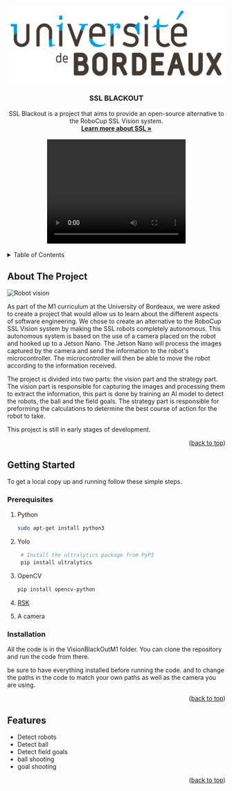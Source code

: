 <a name="readme-top"></a>

<!-- PROJECT LOGO -->
<br />
<div align="center">
  <a href="https://github.com/gaetancantelobre/VisionBlackOutM1">
    <img src="photo_docu/logo.png" alt="Logo"">
  </a>

<h3 align="center">SSL BLACKOUT</h3>

  <p align="center">
    SSL Blackout is a project that aims to provide an open-source alternative to the RoboCup SSL Vision system.
    <br />
    <a href="https://github.com/RoboCup-SSL/ssl-vision"><strong>Learn more about SSL »</strong></a>
    <br />
    <br />
    <video width="320" height="240" controls>
      <source src="photo_docu/demo.mp4" type="video/mp4">
      Your browser does not support the video tag.
    </video>
    <br />
  </p>
</div>



<!-- TABLE OF CONTENTS -->
<details>
  <summary>Table of Contents</summary>
  <ol>
    <li>
      <a href="#about-the-project">About The Project</a>
    </li>
    <li>
      <a href="#getting-started">Getting Started</a>
      <ul>
        <li><a href="#prerequisites">Prerequisites</a></li>
        <li><a href="#installation">Installation</a></li>
      </ul>
    </li>
    <li><a href="#features">Feautres</a></li>
    <li><a href="#contributing">Contributing</a></li>
    <li><a href="#license">License</a></li>
    <li><a href="#contact">Contact</a></li>
    <li><a href="#acknowledgments">Acknowledgments</a></li>
  </ol>
</details>



<!-- ABOUT THE PROJECT -->
## About The Project

![Robot vision](photo_docu/live.gif)

As part of the M1 curriculum at the University of Bordeaux, we were asked to create a project that would allow us to learn about the different aspects of software engineering. We chose to create an alternative to the RoboCup SSL Vision system by making the SSL robots completely autonomous.
This autonomous system is based on the use of a camera placed on the robot and hooked up to a Jetson Nano. The Jetson Nano will process the images captured by the camera and send the information to the robot's microcontroller. The microcontroller will then be able to move the robot according to the information received.

The project is divided into two parts: the vision part and the strategy part. The vision part is responsible for capturing the images and processing them to extract the information, this part is done by training an AI model to detect the robots, the ball and the field goals. The strategy part is responsible for preforming the calculations to determine the best course of action for the robot to take.

This project is still in early stages of development.




<p align="right">(<a href="#readme-top">back to top</a>)</p>



<!-- GETTING STARTED -->
## Getting Started

To get a local copy up and running follow these simple steps.

### Prerequisites

1. Python
   ```sh
   sudo apt-get install python3
   ```
2. Yolo
   ```sh 
    # Install the ultralytics package from PyPI
    pip install ultralytics
    ```
3. OpenCV
   ```sh
   pip install opencv-python
   ```
4. [RSK](https://robot-soccer-kit.github.io/documentation)

5. A camera


### Installation
All the code is in the VisionBlackOutM1 folder. You can clone the repository and run the code from there.

be sure to have everything installed before running the code.
and to change the paths in the code to match your own paths as well as the camera you are using.

<p align="right">(<a href="#readme-top">back to top</a>)</p>


<!-- FEATURES -->
## Features

- Detect robots
- Detect ball
- Detect field goals
- ball shooting
- goal shooting

<p align="right">(<a href="#readme-top">back to top</a>)</p>

